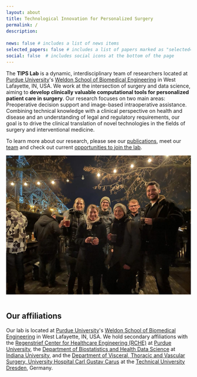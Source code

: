 ```yaml
---
layout: about
title: Technological Innovation for Personalized Surgery
permalink: /
description: 

news: false # includes a list of news items
selected_papers: false # includes a list of papers marked as "selected={true}"
social: false  # includes social icons at the bottom of the page
---
```



The **TIPS Lab** is a dynamic, interdisciplinary team of researchers located at [Purdue University](https://www.purdue.edu/)'s [Weldon School of Biomedical Engineering](https://engineering.purdue.edu/BME) in West Lafayette, IN, USA. We work at the intersection of surgery and data science, aiming to **develop clinically valuable computational tools for personalized patient care in surgery**. Our research focuses on two main areas: Preoperative decision support and image-based intraoperative assistance. Combining technical knowledge with a clinical perspective on health and disease and an understanding of legal and regulatory requirements, our goal is to drive the clinical translation of novel technologies in the fields of surgery and interventional medicine.

To learn more about our research, please see our [publications](/publications/), meet our [team](/team/) and check out current [opportunities to join the lab](/contact/).


<div style="display: flex; justify-content: center; align-items: center; flex-direction: column;">
  <img src="/assets/img/groupphoto_2021-12.jpg" alt="group photo" width="600"/>
</div>

<br>

## Our affiliations

Our lab is located at [Purdue University](https://www.purdue.edu/)'s [Weldon School of Biomedical Engineering](https://engineering.purdue.edu/BME) in West Lafayette, IN, USA. We hold secondary affiliations with the [Regenstrief Center for Healthcare Engineering (RCHE)](https://www.purdue.edu/research/rche/) at [Purdue University](https://www.purdue.edu/), the [Department of Biostatistics and Health Data Science](https://fsph.iupui.edu/about/departments/biostatistics/index.html) at [Indiana University](https://www.iu.edu/index.html), and the [Department of Visceral, Thoracic and Vascular Surgery, University Hospital Carl Gustav Carus](https://www.uniklinikum-dresden.de/de/das-klinikum/kliniken-polikliniken-institute/vtg) at the [Technical University Dresden](https://tu-dresden.de/), Germany.
